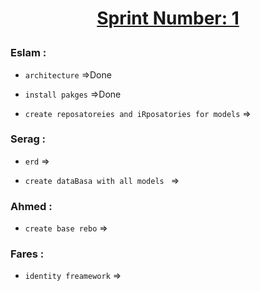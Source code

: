 # <p align="center"> <ins><b>Sprint Number: 1</b></ins> </p>
### Eslam :
* `architecture` =>Done

* `install pakges` =>Done

* `create reposatoreies and iRposatories for models` =>
### Serag :
* `erd` =>

* `create dataBasa with all models ` =>


### Ahmed :

* `create base rebo` =>

### Fares :
* `identity freamework` =>
